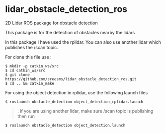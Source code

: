 
# lidar_obstacle_detection_ros
2D Lidar ROS package for obstacle detection

This package is for the detection of obstacles nearby the lidars

In this package I have used the rplidar. You can also use another lidar which publishes the /scan topic.

For clone this file use :
```
$ mkdir -p catkin_ws/src
$ cd catkin_ws/src
$ git clone https://github.com/sreesms/lidar_obstacle_detection_ros.git
$ cd .. && catkin_make
```
For using the object detection in rplidar, use the following launch files 
```
$ roslaunch obstacle_detection object_detection_rplidar.launch
```
>. if you are using another lidar, make sure /scan topic is publishing then run
```
$ roslaunch obstacle_detection object_detection.launch
```
